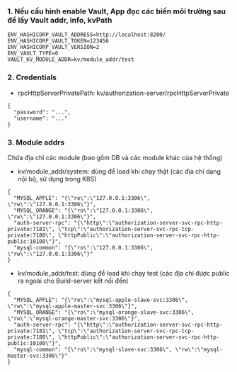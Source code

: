 
### 1. Nếu cấu hình enable Vault, App đọc các biến môi trường sau để lấy Vault addr, info, kvPath
```
ENV_HASHICORP_VAULT_ADDRESS=http://localhost:8200/
ENV_HASHICORP_VAULT_TOKEN=123456
ENV_HASHICORP_VAULT_VERSION=2
ENV_VAULT_TYPE=0
VAULT_KV_MODULE_ADDR=kv/module_addr/test
```

### 2. Credentials

      
+ rpcHttpServerPrivatePath: kv/authorization-server/rpcHttpServerPrivate
```
{
  "password": "...",
  "username": "..."
}
```


### 3. Module addrs
Chứa địa chỉ các module (bao gồm DB và các module khác của hệ thống)

+ kv/module_addr/system: dùng để load khi chạy thật (các địa chỉ dạng nội bộ, sử dụng trong K8S)
```
{
  "MYSQL_APPLE": "{\"ro\":\"127.0.0.1:3306\", \"rw\":\"127.0.0.1:3306\"}",
  "MYSQL_ORANGE": "{\"ro\":\"127.0.0.1:3306\", \"rw\":\"127.0.0.1:3306\"}",
  "auth-server-rpc": "{\"http\":\"authorization-server-svc-rpc-http-private:7181\", \"tcp\":\"authorization-server-svc-rpc-tcp-private:7180\", \"httpPublic\":\"authorization-server-svc-rpc-http-public:10100\"}",
  "mysql-common": "{\"ro\":\"127.0.0.1:3306\", \"rw\":\"127.0.0.1:3306\"}"
}
```

+ kv/module_addr/test: dùng để load khi chạy test (các địa chỉ được public ra ngoài cho Build-server kết nối đến)
```
{
  "MYSQL_APPLE": "{\"ro\":\"mysql-apple-slave-svc:3306\", \"rw\":\"mysql-apple-master-svc:3306\"}",
  "MYSQL_ORANGE": "{\"ro\":\"mysql-orange-slave-svc:3306\", \"rw\":\"mysql-orange-master-svc:3306\"}",
  "auth-server-rpc": "{\"http\":\"authorization-server-svc-rpc-http-private:7181\", \"tcp\":\"authorization-server-svc-rpc-tcp-private:7180\", \"httpPublic\":\"authorization-server-svc-rpc-http-public:10100\"}",
  "mysql-common": "{\"ro\":\"mysql-slave-svc:3306\", \"rw\":\"mysql-master-svc:3306\"}"
}
```




